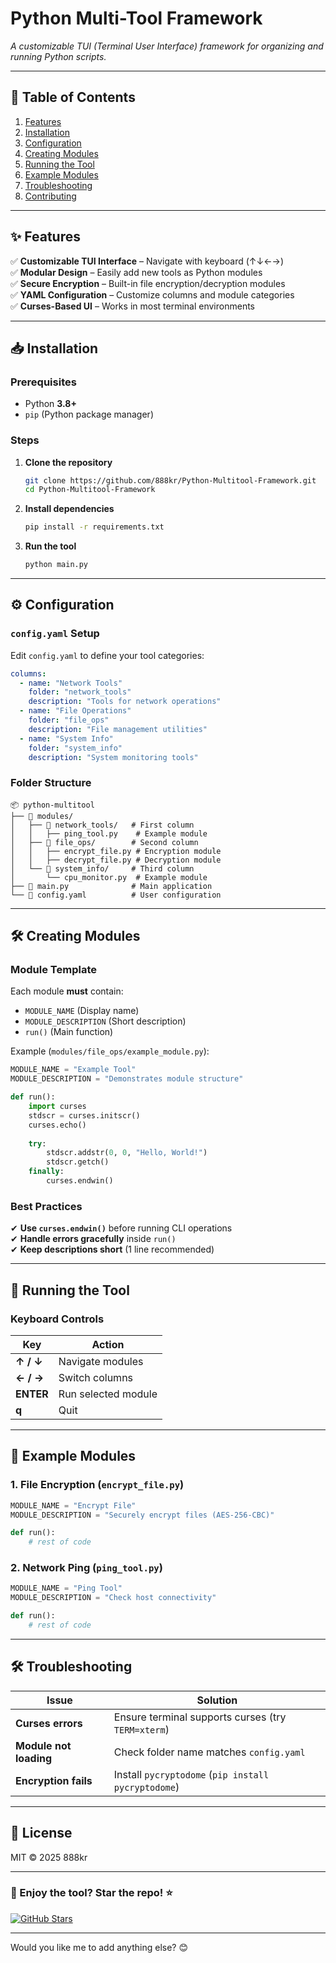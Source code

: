 
# **Python Multi-Tool Framework**  
*A customizable TUI (Terminal User Interface) framework for organizing and running Python scripts.*  

---

## **📖 Table of Contents**  
1. [Features](#-features)  
2. [Installation](#-installation)  
3. [Configuration](#-configuration)  
4. [Creating Modules](#-creating-modules)  
5. [Running the Tool](#-running-the-tool)  
6. [Example Modules](#-example-modules)  
7. [Troubleshooting](#-troubleshooting)  
8. [Contributing](#-contributing)  

---

## **✨ Features**  
✅ **Customizable TUI Interface** – Navigate with keyboard (↑↓←→)  
✅ **Modular Design** – Easily add new tools as Python modules  
✅ **Secure Encryption** – Built-in file encryption/decryption modules  
✅ **YAML Configuration** – Customize columns and module categories  
✅ **Curses-Based UI** – Works in most terminal environments  

---

## **📥 Installation**  

### **Prerequisites**  
- Python **3.8+**  
- `pip` (Python package manager)  

### **Steps**  
1. **Clone the repository**  
   ```sh
   git clone https://github.com/888kr/Python-Multitool-Framework.git
   cd Python-Multitool-Framework
   ```

2. **Install dependencies**  
   ```sh
   pip install -r requirements.txt
   ```

3. **Run the tool**  
   ```sh
   python main.py
   ```

---

## **⚙️ Configuration**  

### **`config.yaml` Setup**  
Edit `config.yaml` to define your tool categories:  
```yaml
columns:
  - name: "Network Tools"
    folder: "network_tools"
    description: "Tools for network operations"
  - name: "File Operations"
    folder: "file_ops"
    description: "File management utilities"
  - name: "System Info"
    folder: "system_info"
    description: "System monitoring tools"
```

### **Folder Structure**  
```
📦 python-multitool
├── 📂 modules/
│   ├── 📂 network_tools/   # First column
│   │   ├── ping_tool.py    # Example module
│   ├── 📂 file_ops/        # Second column
│   │   ├── encrypt_file.py # Encryption module
│   │   ├── decrypt_file.py # Decryption module
│   └── 📂 system_info/     # Third column
│       └── cpu_monitor.py  # Example module
├── 📜 main.py              # Main application
└── 📜 config.yaml          # User configuration
```

---

## **🛠 Creating Modules**  

### **Module Template**  
Each module **must** contain:  
- `MODULE_NAME` (Display name)  
- `MODULE_DESCRIPTION` (Short description)  
- `run()` (Main function)  

Example (`modules/file_ops/example_module.py`):  
```python
MODULE_NAME = "Example Tool"
MODULE_DESCRIPTION = "Demonstrates module structure"

def run():
    import curses
    stdscr = curses.initscr()
    curses.echo()
    
    try:
        stdscr.addstr(0, 0, "Hello, World!")
        stdscr.getch()
    finally:
        curses.endwin()
```

### **Best Practices**  
✔ **Use `curses.endwin()`** before running CLI operations  
✔ **Handle errors gracefully** inside `run()`  
✔ **Keep descriptions short** (1 line recommended)  

---

## **🚀 Running the Tool**  

### **Keyboard Controls**  
| Key | Action |  
|-----|--------|  
| **↑ / ↓** | Navigate modules |  
| **← / →** | Switch columns |  
| **ENTER** | Run selected module |  
| **q** | Quit |  
---

## **📂 Example Modules**  

### **1. File Encryption (`encrypt_file.py`)**  
```python
MODULE_NAME = "Encrypt File"
MODULE_DESCRIPTION = "Securely encrypt files (AES-256-CBC)"

def run():
    # rest of code
```

### **2. Network Ping (`ping_tool.py`)**  
```python
MODULE_NAME = "Ping Tool"
MODULE_DESCRIPTION = "Check host connectivity"

def run():
    # rest of code
```

---

## **🛠 Troubleshooting**  

| Issue | Solution |  
|-------|----------|  
| **Curses errors** | Ensure terminal supports curses (try `TERM=xterm`) |  
| **Module not loading** | Check folder name matches `config.yaml` |  
| **Encryption fails** | Install `pycryptodome` (`pip install pycryptodome`) |  
---

## **📜 License**  
MIT © 2025 888kr  

---

### **🎉 Enjoy the tool? Star the repo!** ⭐  
[![GitHub Stars](https://img.shields.io/github/stars/888kr/Python-Multitool-Framework?style=social)](https://github.com/888kr/Python-Multitool-Framework)  

---
Would you like me to add anything else? 😊

